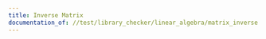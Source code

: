 ```yaml
---
title: Inverse Matrix
documentation_of: //test/library_checker/linear_algebra/matrix_inverse.test.py
---
```

